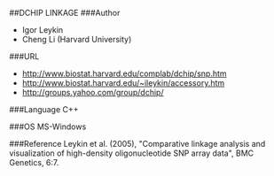 ##DCHIP LINKAGE
###Author
* Igor Leykin
* Cheng Li (Harvard University)

###URL
* http://www.biostat.harvard.edu/complab/dchip/snp.htm
* http://www.biostat.harvard.edu/~ileykin/accessory.htm
* http://groups.yahoo.com/group/dchip/

###Language
C++

###OS
MS-Windows

###Reference
Leykin et al. (2005), "Comparative linkage analysis and visualization of high-density oligonucleotide SNP array data", BMC Genetics, 6:7.


